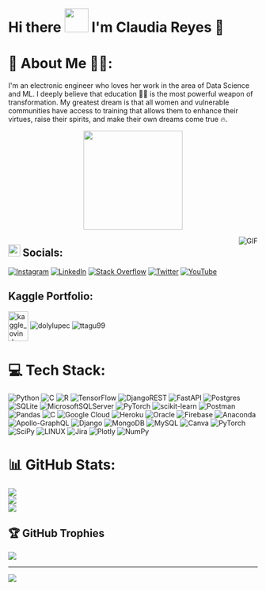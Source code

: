 # Hi there <img src=https://github.com/TheDudeThatCode/TheDudeThatCode/blob/master/Assets/Hi.gif width="48px"> I'm Claudia Reyes 💪

<!--
**CLAREISMO/CLAREISMO** is a ✨ _special_ ✨ repository because its `README.md` (this file) appears on your GitHub profile.

Here are some ideas to get you started:

- 🔭 I’m currently working on ...
- 🌱 I’m currently learning ...
- 👯 I’m looking to collaborate on ...
- 🤔 I’m looking for help with ...
- 💬 Ask me about ...
- 📫 How to reach me: ...
- 😄 👌 Pronouns: ...
- ⚡ Fun fact: ...
-->

# 💫 About Me 👩‍💻:

I'm an electronic engineer who loves her work in the area of Data Science and ML. I deeply believe that education 👩‍🏫 is the most powerful weapon of transformation. My greatest dream is that all women and vulnerable communities have access to training that allows them to enhance their virtues, raise their spirits, and make their own dreams come true 🔥.

<p align="center" width="300">
   <img align="center" width="200" src="https://giphy.com/gifs/content-jasper-ai-5k5vZwRFZR5aZeniqb"
   <h3 align="center">
</p>



<img align="right" alt="GIF" src="https://media.giphy.com/media/836HiJc7pgzy8iNXCn/giphy.gif" />




## <img src="https://github.com/TheDudeThatCode/TheDudeThatCode/blob/master/Assets/Earth.gif" width="24px"> Socials:
[![Instagram](https://img.shields.io/badge/Instagram-%23E4405F.svg?logo=Instagram&logoColor=white)](https://instagram.com/https://www.instagram.com//gdg_cloud.sabana.cundinamarca/) [![LinkedIn](https://img.shields.io/badge/LinkedIn-%230077B5.svg?logo=linkedin&logoColor=white)](https://linkedin.com/in/https://www.linkedin.com/in/claudia-isabel-reyes-moreno-30a244106/) [![Stack Overflow](https://img.shields.io/badge/-Stackoverflow-FE7A16?logo=stack-overflow&logoColor=white)](https://stackoverflow.com/users/https://stackoverflow.com/users/21130225/clareismo) [![Twitter](https://img.shields.io/badge/Twitter-%231DA1F2.svg?logo=Twitter&logoColor=white)](https://twitter.com/https://twitter.com/GdgCloudSabana) [![YouTube](https://img.shields.io/badge/YouTube-%23FF0000.svg?logo=YouTube&logoColor=white)](https://youtube.com/@https://www.youtube.com/@GDG.Cloud.Sabana.Cundinamarca) 




## Kaggle Portfolio:

<a href="https://www.kaggle.com/clareismo" target="blank"><img align="center" src="https://www.vectorlogo.zone/logos/kaggle/kaggle-icon.svg" alt="kaggle_ovindu" height="60" width="40" /></a> ![dolylupec](https://road-to-kaggle-grandmaster.vercel.app/api/simple/dolylupec) ![ttagu99](https://road-to-kaggle-grandmaster.vercel.app/api/simple/ttagu99)






# 💻 Tech Stack:
![Python](https://img.shields.io/badge/python-3670A0?style=for-the-badge&logo=python&logoColor=ffdd54) ![C](https://img.shields.io/badge/c-%2300599C.svg?style=for-the-badge&logo=c&logoColor=white) ![R](https://img.shields.io/badge/r-%23276DC3.svg?style=for-the-badge&logo=r&logoColor=white) ![TensorFlow](https://img.shields.io/badge/TensorFlow-%23FF6F00.svg?style=for-the-badge&logo=TensorFlow&logoColor=white) ![DjangoREST](https://img.shields.io/badge/DJANGO-REST-ff1709?style=for-the-badge&logo=django&logoColor=white&color=ff1709&labelColor=gray) ![FastAPI](https://img.shields.io/badge/FastAPI-005571?style=for-the-badge&logo=fastapi) ![Postgres](https://img.shields.io/badge/postgres-%23316192.svg?style=for-the-badge&logo=postgresql&logoColor=white) ![SQLite](https://img.shields.io/badge/sqlite-%2307405e.svg?style=for-the-badge&logo=sqlite&logoColor=white) ![MicrosoftSQLServer](https://img.shields.io/badge/Microsoft%20SQL%20Sever-CC2927?style=for-the-badge&logo=microsoft%20sql%20server&logoColor=white) ![PyTorch](https://img.shields.io/badge/PyTorch-%23EE4C2C.svg?style=for-the-badge&logo=PyTorch&logoColor=white) ![scikit-learn](https://img.shields.io/badge/scikit--learn-%23F7931E.svg?style=for-the-badge&logo=scikit-learn&logoColor=white) ![Postman](https://img.shields.io/badge/Postman-FF6C37?style=for-the-badge&logo=postman&logoColor=white) ![Pandas](https://img.shields.io/badge/pandas-%23150458.svg?style=for-the-badge&logo=pandas&logoColor=white) ![C](https://img.shields.io/badge/c-%2300599C.svg?style=for-the-badge&logo=c&logoColor=white) ![Google Cloud](https://img.shields.io/badge/Google%20Cloud-%234285F4.svg?style=for-the-badge&logo=google-cloud&logoColor=white) ![Heroku](https://img.shields.io/badge/heroku-%23430098.svg?style=for-the-badge&logo=heroku&logoColor=white) ![Oracle](https://img.shields.io/badge/Oracle-F80000?style=for-the-badge&logo=oracle&logoColor=white) ![Firebase](https://img.shields.io/badge/firebase-%23039BE5.svg?style=for-the-badge&logo=firebase) ![Anaconda](https://img.shields.io/badge/Anaconda-%2344A833.svg?style=for-the-badge&logo=anaconda&logoColor=white) ![Apollo-GraphQL](https://img.shields.io/badge/-ApolloGraphQL-311C87?style=for-the-badge&logo=apollo-graphql) ![Django](https://img.shields.io/badge/django-%23092E20.svg?style=for-the-badge&logo=django&logoColor=white) ![MongoDB](https://img.shields.io/badge/MongoDB-%234ea94b.svg?style=for-the-badge&logo=mongodb&logoColor=white) ![MySQL](https://img.shields.io/badge/mysql-%2300f.svg?style=for-the-badge&logo=mysql&logoColor=white) ![Canva](https://img.shields.io/badge/Canva-%2300C4CC.svg?style=for-the-badge&logo=Canva&logoColor=white) ![PyTorch](https://img.shields.io/badge/PyTorch-%23EE4C2C.svg?style=for-the-badge&logo=PyTorch&logoColor=white) ![SciPy](https://img.shields.io/badge/SciPy-%230C55A5.svg?style=for-the-badge&logo=scipy&logoColor=%white) ![LINUX](https://img.shields.io/badge/Linux-FCC624?style=for-the-badge&logo=linux&logoColor=black) ![Jira](https://img.shields.io/badge/jira-%230A0FFF.svg?style=for-the-badge&logo=jira&logoColor=white) ![Plotly](https://img.shields.io/badge/Plotly-%233F4F75.svg?style=for-the-badge&logo=plotly&logoColor=white) ![NumPy](https://img.shields.io/badge/numpy-%23013243.svg?style=for-the-badge&logo=numpy&logoColor=white)


# 📊 GitHub Stats:
![](https://github-readme-stats.vercel.app/api?username=CLAREISMO&theme=dracula&hide_border=false&include_all_commits=true&count_private=true)<br/>
![](https://github-readme-streak-stats.herokuapp.com/?user=CLAREISMO&theme=dracula&hide_border=false)<br/>
![](https://github-readme-stats.vercel.app/api/top-langs/?username=CLAREISMO&theme=dracula&hide_border=false&include_all_commits=true&count_private=true&layout=compact)

## 🏆 GitHub Trophies
![](https://github-profile-trophy.vercel.app/?username=CLAREISMO&theme=dracula&no-frame=false&no-bg=false&margin-w=4)





---
[![](https://visitcount.itsvg.in/api?id=CLAREISMO&icon=0&color=0)](https://visitcount.itsvg.in)


  
<!-- Proudly created with GPRM ( https://gprm.itsvg.in ) -->
